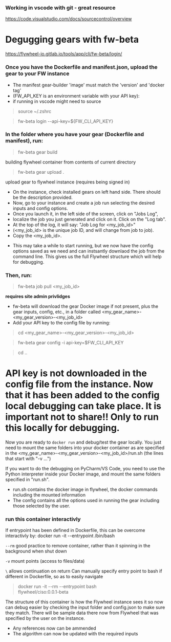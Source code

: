 ### Working in vscode with git - great resource
https://code.visualstudio.com/docs/sourcecontrol/overview

# Degugging gears with fw-beta
https://flywheel-io.gitlab.io/tools/app/cli/fw-beta/login/

### Once you have the Dockerfile and manifest.json, upload the gear to your FW instance
- The manifest gear-builder 'image' must match the 'version' and 'docker tag'
- (FW_API_KEY is an environment variable with your API key): 
- if running in vscode might need to source    
   
> source ~/.zshrc 
  
> fw-beta login --api-key=${FW_CLI_API_KEY}  

### In the folder where you have your gear (Dockerfile and manifest), run:
> fw-beta gear build 

building flywheel container from contents of current directory
> fw-beta gear upload .

upload gear to flywheel instance (requires being signed in)

- On the instance, check installed gears on left hand side. There should be the description provided.
- Now, go to your instance and create a job run selecting the desired inputs and config options.
- Once you launch it, in the left side of the screen, click on "Jobs Log", 
- localize the job you just generated and click on it. Click on the "Log tab".
- At the top of the log, it will say: "Job Log for <my_job_id>"
- (<my_job_id> is the unique job ID, and will change from job to job).
- Copy the <my_job_id>.
* This may take a while to start running, but we now have the config options saved as we need and can instsantly downlaod the job from the command line. This gives us the full Flywheel structure which will help for debugging. 

### Then, run:
> fw-beta job pull <my_job_id> 

**requires site admin privlidges** 
- fw-beta will download the gear Docker image if not present, plus the gear inputs, config, etc., in a folder called <my_gear_name>-<my_gear_version>-<my_job_id>
- Add your API key to the config file by running:

> cd <my_gear_name>-<my_gear_version>-<my_job_id>

> fw-beta gear config -i api-key=$FW_CLI_API_KEY

> cd ..

# API key is not downloaded in the config file from the instance. Now that it has been added to the config local debugging can take place. It is important not to share!! Only to run this locally for debugging. 

Now you are ready to `docker run` and debug/test the gear locally.
You just need to mount the same folders into your docker container as
are specified in the <my_gear_name>-<my_gear_version>-<my_job_id>/run.sh
(the lines that start with "-v ...")

If you want to do the debugging on PyCharm/VS Code, you need to use the 
Python interpreter inside your Docker image, and mount the same folders
specified in "run.sh".

- run.sh contains the docker image in flywheel, the docker commands including the mounted information
- The config contains all the options used in running the gear including those selected by the user. 

### run this container interactivly 
If entrypoint has been defined in Dockerfile, this can be overcome interactivly by:
docker run -it --entrypoint /bin/bash <image>

 `--rm`  good practice to remove container, rather than it spinning in the background when shut down 

 `-v` mount points (access to files/data)

 `\` allows continuation on return
 Can manually specify entry point to bash if different in Dockerfile, so as to easily navigate

> docker run -it --rm --entrypoint bash \
        flywheel/ciso:0.0.1-beta

The structure of this container is how the Flywheel instance sees it so now can debug easier by checking the input folder and config.json to make sure they match. There will be sample data there now from Flywheel that was specified by the user on the instance. 

- Any references now can be ammended
- The algorithm can now be updated with the required inputs 
